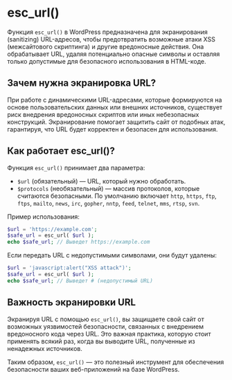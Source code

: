 # esc_url()
Функция `esc_url()` в WordPress предназначена для экранирования (sanitizing) URL-адресов, чтобы предотвратить возможные атаки XSS (межсайтового скриптинга) и другие вредоносные действия. Она обрабатывает URL, удаляя потенциально опасные символы и оставляя только допустимые для безопасного использования в HTML-коде.

## Зачем нужна экранировка URL?
При работе с динамическими URL-адресами, которые формируются на основе пользовательских данных или внешних источников, существует риск внедрения вредоносных скриптов или иных небезопасных конструкций. Экранирование помогает защитить сайт от подобных атак, гарантируя, что URL будет корректен и безопасен для использования.

## Как работает esc_url()?
Функция `esc_url()` принимает два параметра:
- `$url` (обязательный) — URL, который нужно обработать.
- `$protocols` (необязательный) — массив протоколов, которые считаются безопасными. По умолчанию включает `http`, `https`, `ftp`, `ftps`, `mailto`, `news`, `irc`, `gopher`, `nntp`, `feed`, `telnet`, `mms`, `rtsp`, `svn`.

Пример использования:

```php
$url = 'https://example.com';
$safe_url = esc_url( $url );
echo $safe_url; // Выведет https://example.com
```

Если передать URL с недопустимыми символами, они будут удалены:

```php
$url = 'javascript:alert("XSS attack")';
$safe_url = esc_url( $url );
echo $safe_url; // Выведет # (недопустимый URL)
```

## Важность экранировки URL
Экранируя URL с помощью `esc_url()`, вы защищаете свой сайт от возможных уязвимостей безопасности, связанных с внедрением вредоносного кода через URL. Это важная практика, которую стоит применять всякий раз, когда вы выводите URL, полученные из ненадежных источников.

Таким образом, `esc_url()` — это полезный инструмент для обеспечения безопасности ваших веб-приложений на базе WordPress.
